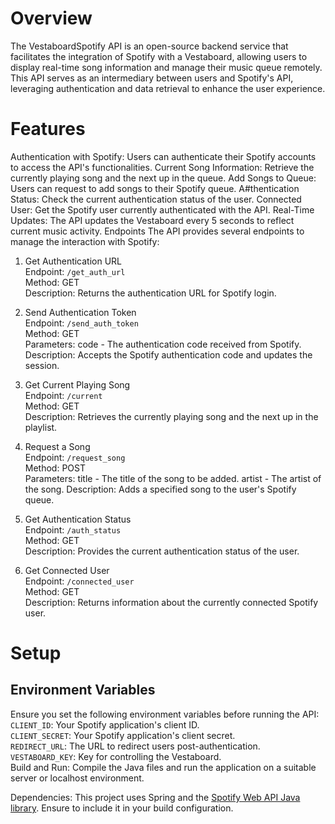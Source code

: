 # Overview
The VestaboardSpotify API is an open-source backend service that facilitates the integration of Spotify with a Vestaboard, allowing users to display real-time song information and manage their music queue remotely. This API serves as an intermediary between users and Spotify's API, leveraging authentication and data retrieval to enhance the user experience.

# Features
Authentication with Spotify: Users can authenticate their Spotify accounts to access the API's functionalities.
Current Song Information: Retrieve the currently playing song and the next up in the queue.
Add Songs to Queue: Users can request to add songs to their Spotify queue.
A#thentication Status: Check the current authentication status of the user.
Connected User: Get the Spotify user currently authenticated with the API.
Real-Time Updates: The API updates the Vestaboard every 5 seconds to reflect current music activity.
Endpoints
The API provides several endpoints to manage the interaction with Spotify:

1. Get Authentication URL  
Endpoint: `/get_auth_url`  
Method: GET  
Description: Returns the authentication URL for Spotify login.  

2. Send Authentication Token  
Endpoint: `/send_auth_token`  
Method: GET  
Parameters: code - The authentication code received from Spotify.  
Description: Accepts the Spotify authentication code and updates the session.  

3. Get Current Playing Song  
Endpoint: `/current`  
Method: GET  
Description: Retrieves the currently playing song and the next up in the playlist.

5. Request a Song  
Endpoint: `/request_song`  
Method: POST  
Parameters:
title - The title of the song to be added.
artist - The artist of the song.
Description: Adds a specified song to the user's Spotify queue.  
6. Get Authentication Status  
Endpoint: `/auth_status`  
Method: GET  
Description: Provides the current authentication status of the user.  

6. Get Connected User  
Endpoint: `/connected_user`  
Method: GET  
Description: Returns information about the currently connected Spotify user.  
# Setup
## Environment Variables
Ensure you set the following environment variables before running the API:  
`CLIENT_ID`: Your Spotify application's client ID.  
`CLIENT_SECRET`: Your Spotify application's client secret.  
`REDIRECT_URL`: The URL to redirect users post-authentication.  
`VESTABOARD_KEY`: Key for controlling the Vestaboard.  
Build and Run: Compile the Java files and run the application on a suitable server or localhost environment.  

Dependencies: This project uses Spring and the [Spotify Web API Java library](https://github.com/spotify-web-api-java/spotify-web-api-java). Ensure to include it in your build configuration.
